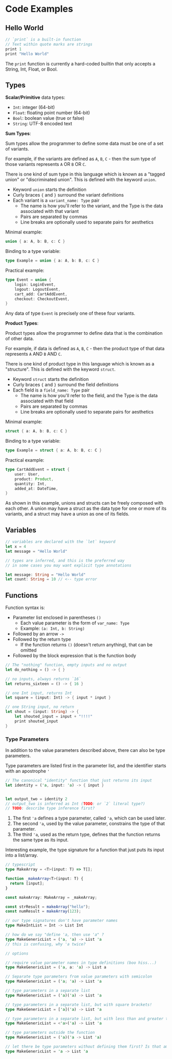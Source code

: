 # Code Examples

## Hello World

```rs
// `print` is a built-in function
// Text within quote marks are strings
print 1
print "Hello World"
```

The `print` function is currently a hard-coded builtin that only accepts a String, Int, Float, or Bool.

## Types

**Scalar/Primitive** data types:

- `Int`: integer (64-bit)
- `Float`: floating point number (64-bit)
- `Bool`: boolean value (true or false)
- `String`: UTF-8 encoded text

**Sum Types**:

Sum types allow the programmer to define some data must be one of a set of variants.

For example, if the variants are defined as `A`, `B`, `C` - then the sum type of those variants represents `A` OR `B` OR `C`.

There is one kind of sum type in this language which is known as a "tagged union" or "discriminated union". This is defined with the keyword `union`.

- Keyword `union` starts the definition
- Curly braces `{` and `}` surround the variant definitions
- Each variant is a `variant_name: Type` pair
  - The name is how you'll refer to the variant, and the Type is the data associated with that variant
  - Pairs are separated by commas
  - Line breaks are optionally used to separate pairs for aesthetics

Minimal example:

```rs
union { a: A, b: B, c: C }
```

Binding to a type variable:

```rs
type Example = union { a: A, b: B, c: C }
```

Practical example:

```rs
type Event = union {
    login: LoginEvent,
    logout: LogoutEvent,
    cart_add: CartAddEvent,
    checkout: CheckoutEvent,
}
```

Any data of type `Event` is precisely one of these four variants.

**Product Types**:

Product types allow the programmer to define data that is the combination of other data.

For example, if data is defined as `A`, `B`, `C` - then the product type of that data represents `A` AND `B` AND `C`.

There is one kind of product type in this language which is known as a "structure". This is defined with the keyword `struct`.

- Keyword `struct` starts the definition
- Curly braces `{` and `}` surround the field definitions
- Each field is a `field_name: Type` pair
  - The name is how you'll refer to the field, and the Type is the data associated with that field
  - Pairs are separated by commas
  - Line breaks are optionally used to separate pairs for aesthetics

Minimal example:

```rs
struct { a: A, b: B, c: C }
```

Binding to a type variable:

```rs
type Example = struct { a: A, b: B, c: C }
```

Practical example:

```rs
type CartAddEvent = struct {
    user: User,
    product: Product,
    quantity: Int,
    added_at: DateTime,
}
```

As shown in this example, unions and structs can be freely composed with each other. A union may have a struct as the data type for one or more of its variants, and a struct may have a union as one of its fields.

## Variables

```rs
// variables are declared with the `let` keyword
let x = 4
let message = "Hello World"

// types are inferred, and this is the preferred way
// in some cases you may want explicit type annotations

let message: String = "Hello World"
let count: String = 10 // <-- type error
```

## Functions

Function syntax is:

- Parameter list enclosed in parentheses `()`
  - Each value parameter is the form of `var_name: Type`
  - Example: `(a: Int, b: String)`
- Followed by an arrow `->`
- Followed by the return type
  - If the function returns `()` (doesn't return anything), that can be omitted
- Followed by the block expression that is the function body

```rs
// The "nothing" function, empty inputs and no output
let do_nothing = () -> { }

// no inputs, always returns `16`
let returns_sixteen = () -> { 16 }

// one Int input, returns Int
let square = (input: Int) -> { input * input }

// one String input, no return
let shout = (input: String) -> {
    let shouted_input = input + "!!!!"
    print shouted_input
}
```

### Type Parameters

In addition to the value parameters described above, there can also be type parameters.

Type parameters are listed first in the parameter list, and the identifier starts with an apostrophe `'`

```rs
// The canonical "identity" function that just returns its input
let identity = ('a, input: 'a) -> { input }


let output_two = identity 2
// output_two is inferred as Int (TODO: or `2` literal type?)
// TODO: describe type inference first?
```

1. The first `'a` defines a type parameter, called `'a`, which can be used later.
2. The second `'a`, used by the value parameter, constrains the type of that parameter.
3. The third `'a`, used as the return type, defines that the function returns the same type as its input.

Interesting example, the type signature for a function that just puts its input into a list/array.

```ts
// typescript
type MakeArray = <T>(input: T) => T[];

function _makeArray<T>(input: T) {
  return [input];
}

const makeArray: MakeArray = _makeArray;

const strResult = makeArray("hello");
const numResult = makeArray(123);
```

```rs
// our type signatures don't have parameter names
type MakeIntList = Int -> List Int

// how do we say "define 'a, then use 'a" ?
type MakeGenericList = ('a, 'a) -> List 'a
// this is confusing, why 'a twice?

// options

// require value parameter names in type definitions (boo hiss...)
type MakeGenericList = ('a, a: 'a) -> List a

// Separate type parameters from value parameters with semicolon
type MakeGenericList = ('a; 'a) -> List 'a

// type parameters in a separate list
type MakeGenericList = ('a)('a) -> List 'a

// type parameters in a separate list, but with square brackets!
type MakeGenericList = ['a]('a) -> List 'a

// type parameters in a separate list, but with less than and greater than operators!
type MakeGenericList = <'a>('a) -> List 'a

// type parameters outside the function
type MakeGenericList = ('a)('a -> List 'a)

// let there be type parameters without defining them first? Is that ambiguous?
type MakeGenericList = 'a -> List 'a
```
